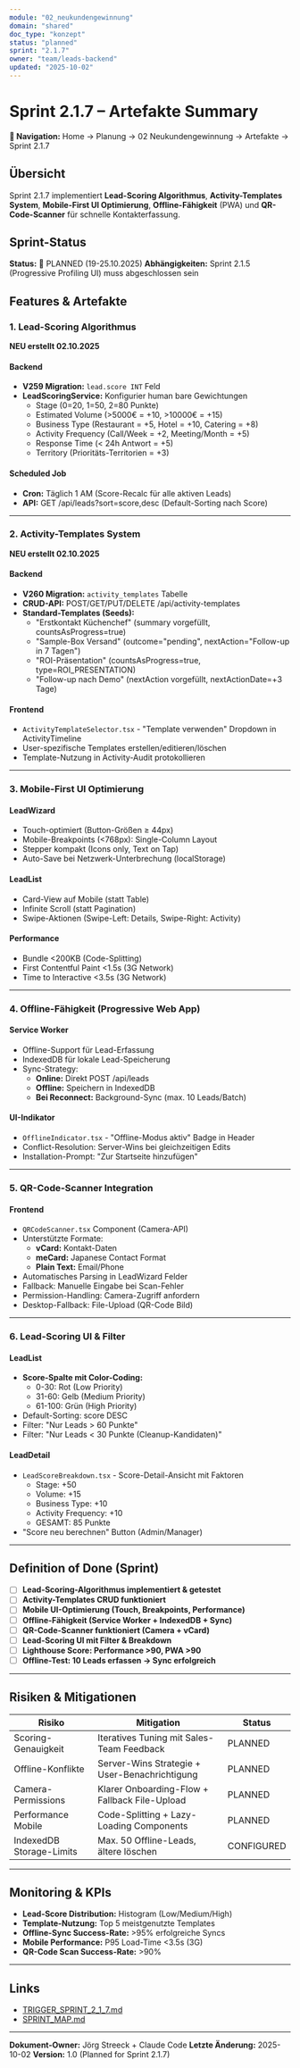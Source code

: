 ```yaml
---
module: "02_neukundengewinnung"
domain: "shared"
doc_type: "konzept"
status: "planned"
sprint: "2.1.7"
owner: "team/leads-backend"
updated: "2025-10-02"
---
```


# Sprint 2.1.7 – Artefakte Summary

**📍 Navigation:** Home → Planung → 02 Neukundengewinnung → Artefakte → Sprint 2.1.7

## Übersicht

Sprint 2.1.7 implementiert **Lead-Scoring Algorithmus**, **Activity-Templates System**, **Mobile-First UI Optimierung**, **Offline-Fähigkeit** (PWA) und **QR-Code-Scanner** für schnelle Kontakterfassung.

## Sprint-Status

**Status:** 📅 PLANNED (19-25.10.2025)
**Abhängigkeiten:** Sprint 2.1.5 (Progressive Profiling UI) muss abgeschlossen sein

## Features & Artefakte

### 1. Lead-Scoring Algorithmus
**NEU erstellt 02.10.2025**

#### Backend
- **V259 Migration:** `lead.score INT` Feld
- **LeadScoringService:** Konfigurier human
bare Gewichtungen
  - Stage (0=20, 1=50, 2=80 Punkte)
  - Estimated Volume (>5000€ = +10, >10000€ = +15)
  - Business Type (Restaurant = +5, Hotel = +10, Catering = +8)
  - Activity Frequency (Call/Week = +2, Meeting/Month = +5)
  - Response Time (< 24h Antwort = +5)
  - Territory (Prioritäts-Territorien = +3)

#### Scheduled Job
- **Cron:** Täglich 1 AM (Score-Recalc für alle aktiven Leads)
- **API:** GET /api/leads?sort=score,desc (Default-Sorting nach Score)

---

### 2. Activity-Templates System
**NEU erstellt 02.10.2025**

#### Backend
- **V260 Migration:** `activity_templates` Tabelle
- **CRUD-API:** POST/GET/PUT/DELETE /api/activity-templates
- **Standard-Templates (Seeds):**
  - "Erstkontakt Küchenchef" (summary vorgefüllt, countsAsProgress=true)
  - "Sample-Box Versand" (outcome="pending", nextAction="Follow-up in 7 Tagen")
  - "ROI-Präsentation" (countsAsProgress=true, type=ROI_PRESENTATION)
  - "Follow-up nach Demo" (nextAction vorgefüllt, nextActionDate=+3 Tage)

#### Frontend
- `ActivityTemplateSelector.tsx` - "Template verwenden" Dropdown in ActivityTimeline
- User-spezifische Templates erstellen/editieren/löschen
- Template-Nutzung in Activity-Audit protokollieren

---

### 3. Mobile-First UI Optimierung

#### LeadWizard
- Touch-optimiert (Button-Größen ≥ 44px)
- Mobile-Breakpoints (<768px): Single-Column Layout
- Stepper kompakt (Icons only, Text on Tap)
- Auto-Save bei Netzwerk-Unterbrechung (localStorage)

#### LeadList
- Card-View auf Mobile (statt Table)
- Infinite Scroll (statt Pagination)
- Swipe-Aktionen (Swipe-Left: Details, Swipe-Right: Activity)

#### Performance
- Bundle <200KB (Code-Splitting)
- First Contentful Paint <1.5s (3G Network)
- Time to Interactive <3.5s (3G Network)

---

### 4. Offline-Fähigkeit (Progressive Web App)

#### Service Worker
- Offline-Support für Lead-Erfassung
- IndexedDB für lokale Lead-Speicherung
- Sync-Strategy:
  - **Online:** Direkt POST /api/leads
  - **Offline:** Speichern in IndexedDB
  - **Bei Reconnect:** Background-Sync (max. 10 Leads/Batch)

#### UI-Indikator
- `OfflineIndicator.tsx` - "Offline-Modus aktiv" Badge in Header
- Conflict-Resolution: Server-Wins bei gleichzeitigen Edits
- Installation-Prompt: "Zur Startseite hinzufügen"

---

### 5. QR-Code-Scanner Integration

#### Frontend
- `QRCodeScanner.tsx` Component (Camera-API)
- Unterstützte Formate:
  - **vCard:** Kontakt-Daten
  - **meCard:** Japanese Contact Format
  - **Plain Text:** Email/Phone
- Automatisches Parsing in LeadWizard Felder
- Fallback: Manuelle Eingabe bei Scan-Fehler
- Permission-Handling: Camera-Zugriff anfordern
- Desktop-Fallback: File-Upload (QR-Code Bild)

---

### 6. Lead-Scoring UI & Filter

#### LeadList
- **Score-Spalte mit Color-Coding:**
  - 0-30: Rot (Low Priority)
  - 31-60: Gelb (Medium Priority)
  - 61-100: Grün (High Priority)
- Default-Sorting: score DESC
- Filter: "Nur Leads > 60 Punkte"
- Filter: "Nur Leads < 30 Punkte (Cleanup-Kandidaten)"

#### LeadDetail
- `LeadScoreBreakdown.tsx` - Score-Detail-Ansicht mit Faktoren
  - Stage: +50
  - Volume: +15
  - Business Type: +10
  - Activity Frequency: +10
  - GESAMT: 85 Punkte
- "Score neu berechnen" Button (Admin/Manager)

---

## Definition of Done (Sprint)

- [ ] **Lead-Scoring-Algorithmus implementiert & getestet**
- [ ] **Activity-Templates CRUD funktioniert**
- [ ] **Mobile UI-Optimierung (Touch, Breakpoints, Performance)**
- [ ] **Offline-Fähigkeit (Service Worker + IndexedDB + Sync)**
- [ ] **QR-Code-Scanner funktioniert (Camera + vCard)**
- [ ] **Lead-Scoring UI mit Filter & Breakdown**
- [ ] **Lighthouse Score: Performance >90, PWA >90**
- [ ] **Offline-Test: 10 Leads erfassen → Sync erfolgreich**

---

## Risiken & Mitigationen

| Risiko | Mitigation | Status |
|--------|------------|--------|
| Scoring-Genauigkeit | Iteratives Tuning mit Sales-Team Feedback | PLANNED |
| Offline-Konflikte | Server-Wins Strategie + User-Benachrichtigung | PLANNED |
| Camera-Permissions | Klarer Onboarding-Flow + Fallback File-Upload | PLANNED |
| Performance Mobile | Code-Splitting + Lazy-Loading Components | PLANNED |
| IndexedDB Storage-Limits | Max. 50 Offline-Leads, ältere löschen | CONFIGURED |

---

## Monitoring & KPIs

- **Lead-Score Distribution:** Histogram (Low/Medium/High)
- **Template-Nutzung:** Top 5 meistgenutzte Templates
- **Offline-Sync Success-Rate:** >95% erfolgreiche Syncs
- **Mobile Performance:** P95 Load-Time <3.5s (3G)
- **QR-Code Scan Success-Rate:** >90%

---

## Links

- [TRIGGER_SPRINT_2_1_7.md](../../../TRIGGER_SPRINT_2_1_7.md)
- [SPRINT_MAP.md](../../SPRINT_MAP.md)

---

**Dokument-Owner:** Jörg Streeck + Claude Code
**Letzte Änderung:** 2025-10-02
**Version:** 1.0 (Planned for Sprint 2.1.7)
